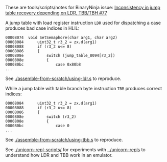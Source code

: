 These are tools/scripts/notes for BinaryNinja issue: [Inconsistency in jump table recovery depending on LDR, TBB/TBH #77](https://github.com/Vector35/arch-armv7/issues/77)

A jump table with load register instruction `LDR` used for dispatching a case produces bad case indices in HLIL:

```
00008074  void SetSemaphore(char arg1, char arg2)
00008084      uint32_t r3_2 = zx.d(arg1)
00008088      if (r3_2 u<= 8)
00008086      {
0000808e          switch (jump_table_8094[r3_2])
0000808e          {
000080bc              case 0x80b8
...
```

See [./assemble-from-scratch/using-ldr.s](./assemble-from-scratch/using-ldr.s) to reproduce.

While a jump table with table branch byte instruction `TBB` produces correct indices:

```
00008084      uint32_t r3_2 = zx.d(arg1)
00008088      if (r3_2 u<= 8)
00008086      {
0000808e          switch (r3_2)
0000808e          {
000080bc              case 0
...
```

See [./assemble-from-scratch/using-tbb.s](./assemble-from-scratch/using-tbb.s) to reproduce.

See [./unicorn-repl-scripts/](./unicorn-repl-scripts) for experiments with [../unicorn-repls](../unicorn-repls) to understand how LDR and TBB work in an emulator.
